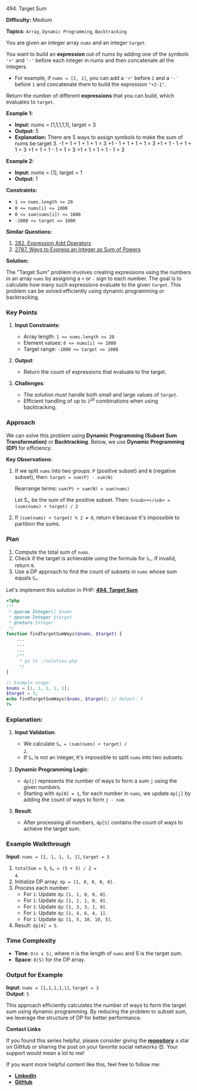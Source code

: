 494\. Target Sum

**Difficulty:** Medium

**Topics:** `Array`, `Dynamic Programming`, `Backtracking`

You are given an integer array `nums` and an integer `target`.

You want to build an **expression** out of nums by adding one of the symbols `'+'` and `'-'` before each integer in nums and then concatenate all the integers.

- For example, if `nums = [2, 1]`, you can add a `'+'` before `2` and a `'-'` before `1` and concatenate them to build the expression `"+2-1"`.

Return the number of different **expressions** that you can build, which evaluates to `target`.

**Example 1:**

- **Input:** nums = [1,1,1,1,1], target = 3
- **Output:** 5
- **Explanation:** There are 5 ways to assign symbols to make the sum of nums be target 3.
  -1 + 1 + 1 + 1 + 1 = 3
  +1 - 1 + 1 + 1 + 1 = 3
  +1 + 1 - 1 + 1 + 1 = 3
  +1 + 1 + 1 - 1 + 1 = 3
  +1 + 1 + 1 + 1 - 1 = 3

**Example 2:**

- **Input:** nums = [1], target = 1
- **Output:** 1



**Constraints:**

- `1 <= nums.length <= 20`
- `0 <= nums[i] <= 1000`
- `0 <= sum(nums[i]) <= 1000`
- `-1000 <= target <= 1000`


**Similar Questions:**
1. [282. Expression Add Operators](https://github.com/mah-shamim/leet-code-in-php/tree/main/algorithms/000282-expression-add-operators)
2. [2787. Ways to Express an Integer as Sum of Powers](https://github.com/mah-shamim/leet-code-in-php/tree/main/algorithms/002787-ways-to-express-an-integer-as-sum-of-powers)


**Solution:**

The "Target Sum" problem involves creating expressions using the numbers in an array `nums` by assigning a `+` or `-` sign to each number. The goal is to calculate how many such expressions evaluate to the given `target`. This problem can be solved efficiently using dynamic programming or backtracking.

### **Key Points**
1. **Input Constraints**:
   - Array length: `1 <= nums.length <= 20`
   - Element values: `0 <= nums[i] <= 1000`
   - Target range: `-1000 <= target <= 1000`
2. **Output**:
   - Return the count of expressions that evaluate to the target.

3. **Challenges**:
   - The solution must handle both small and large values of `target`.
   - Efficient handling of up to <code>2<sup>20</sup></code> combinations when using backtracking.


### **Approach**
We can solve this problem using **Dynamic Programming (Subset Sum Transformation)** or **Backtracking**. Below, we use **Dynamic Programming (DP)** for efficiency.

**Key Observations**:
1. If we split `nums` into two groups: `P` (positive subset) and `N` (negative subset), then: `target = sum(P) - sum(N)`

   Rearrange terms:    `sum(P) + sum(N) = sum(nums)`

   Let S<sub>+</sub> be the sum of the positive subset. Then:    `S<sub>+</sub> = (sum(nums) + target) / 2`

2. If `(sum(nums) + target) % 2 ≠ 0`, return `0` because it's impossible to partition the sums.


### **Plan**
1. Compute the total sum of `nums`.
2. Check if the target is achievable using the formula for <code>S<sub>+</sub></code>. If invalid, return `0`.
3. Use a DP approach to find the count of subsets in `nums` whose sum equals <code>S<sub>+</sub></code>.

Let's implement this solution in PHP: **[494. Target Sum](https://github.com/mah-shamim/leet-code-in-php/tree/main/algorithms/000494-target-sum/solution.php)**

```php
<?php
/**
 * @param Integer[] $nums
 * @param Integer $target
 * @return Integer
 */
function findTargetSumWays($nums, $target) {
    ...
    ...
    ...
    /**
     * go to ./solution.php
     */
}

// Example usage:
$nums = [1, 1, 1, 1, 1];
$target = 3;
echo findTargetSumWays($nums, $target); // Output: 5
?>
```

### Explanation:

1. **Input Validation**:
   - We calculate <code>S<sub>+</sub> = (sum(nums) + target) / 2</code>.
   - If <code>S<sub>+</sub></code> is not an integer, it's impossible to split `nums` into two subsets.

2. **Dynamic Programming Logic**:
   - `dp[j]` represents the number of ways to form a sum `j` using the given numbers.
   - Starting with `dp[0] = 1`, for each number in `nums`, we update `dp[j]` by adding the count of ways to form `j - num`.

3. **Result**:
   - After processing all numbers, `dp[S]` contains the count of ways to achieve the target sum.


### **Example Walkthrough**
**Input**: `nums = [1, 1, 1, 1, 1]`, `target = 3`
1. `totalSum = 5`, <code>S<sub>+</sub> = (5 + 3) / 2 = 4</code>.
2. Initialize DP array: `dp = [1, 0, 0, 0, 0]`.
3. Process each number:
   - For `1`: Update `dp`: `[1, 1, 0, 0, 0]`.
   - For `1`: Update `dp`: `[1, 2, 1, 0, 0]`.
   - For `1`: Update `dp`: `[1, 3, 3, 1, 0]`.
   - For `1`: Update `dp`: `[1, 4, 6, 4, 1]`.
   - For `1`: Update `dp`: `[1, 5, 10, 10, 5]`.
4. Result: `dp[4] = 5`.


### **Time Complexity**
- **Time**: `O(n x S)`, where n is the length of `nums` and S is the target sum.
- **Space**: `O(S)` for the DP array.


### **Output for Example**
**Input**: `nums = [1,1,1,1,1]`, `target = 3`  
**Output**: `5`


This approach efficiently calculates the number of ways to form the target sum using dynamic programming. By reducing the problem to subset sum, we leverage the structure of DP for better performance.

**Contact Links**

If you found this series helpful, please consider giving the **[repository](https://github.com/mah-shamim/leet-code-in-php)** a star on GitHub or sharing the post on your favorite social networks 😍. Your support would mean a lot to me!

If you want more helpful content like this, feel free to follow me:

- **[LinkedIn](https://www.linkedin.com/in/arifulhaque/)**
- **[GitHub](https://github.com/mah-shamim)**
